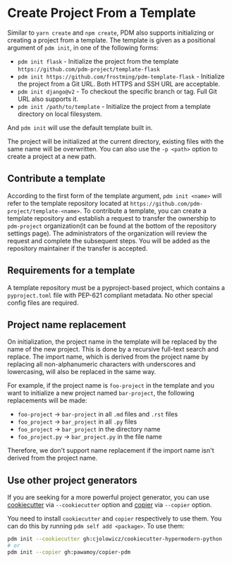 # Create Project From a Template

Similar to `yarn create` and `npm create`, PDM also supports initializing or creating a project from a template.
The template is given as a positional argument of `pdm init`, in one of the following forms:

- `pdm init flask` - Initialize the project from the template `https://github.com/pdm-project/template-flask`
- `pdm init https://github.com/frostming/pdm-template-flask` - Initialize the project from a Git URL. Both HTTPS and SSH URL are acceptable.
- `pdm init django@v2` - To checkout the specific branch or tag. Full Git URL also supports it.
- `pdm init /path/to/template` - Initialize the project from a template directory on local filesystem.

And `pdm init` will use the default template built in.

The project will be initialized at the current directory, existing files with the same name will be overwritten. You can also use the `-p <path>` option to create a project at a new path.

## Contribute a template

According to the first form of the template argument, `pdm init <name>` will refer to the template repository located at `https://github.com/pdm-project/template-<name>`. To contribute a template, you can create a template repository and establish a request to transfer the
ownership to `pdm-project` organization(it can be found at the bottom of the repository settings page). The administrators of the organization will review the request and complete the subsequent steps. You will be added as the repository maintainer if the transfer is accepted.

## Requirements for a template

A template repository must be a pyproject-based project, which contains a `pyproject.toml` file with PEP-621 compliant metadata.
No other special config files are required.

## Project name replacement

On initialization, the project name in the template will be replaced by the name of the new project. This is done by a recursive full-text search and replace. The import name, which is derived from the project name by replacing all non-alphanumeric characters with underscores and lowercasing, will also be replaced in the same way.

For example, if the project name is `foo-project` in the template and you want to initialize a new project named `bar-project`, the following replacements will be made:

- `foo-project` -> `bar-project` in all `.md` files and `.rst` files
- `foo_project` -> `bar_project` in all `.py` files
- `foo_project` -> `bar_project` in the directory name
- `foo_project.py` -> `bar_project.py` in the file name

Therefore, we don't support name replacement if the import name isn't derived from the project name.

## Use other project generators

If you are seeking for a more powerful project generator, you can use [cookiecutter](https://github.com/cookiecutter/cookiecutter) via `--cookiecutter` option and [copier](https://github.com/copier-org/copier) via `--copier` option.

You need to install `cookiecutter` and `copier` respectively to use them. You can do this by running `pdm self add <package>`.
To use them:

```bash
pdm init --cookiecutter gh:cjolowicz/cookiecutter-hypermodern-python
# or
pdm init --copier gh:pawamoy/copier-pdm
```
